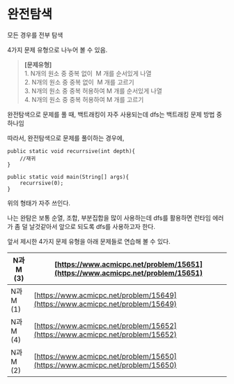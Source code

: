 # 완전탐색

모든 경우를 전부 탐색

4가지 문제 유형으로 나누어 볼 수 있음.

> **\[문제유형\]**  
> 1\. N개의 원소 중 중복 없이  M 개를 순서있게 나열  
> 2\. N개의 원소 중 중복 없이  M 개를 고르기  
> 3\. N개의 원소 중 중복 허용하여 M 개를 순서있게 나열  
> 4\. N개의 원소 중 중복 허용하여 M 개를 고르기

완전탐색으로 문제를 풀 때, 백트래킹이 자주 사용되는데 dfs는 백트래킹 문제 방법 중 하나임

따라서, 완전탐색으로 문제를 풀이하는 경우에,

```
public static void recurrsive(int depth){
	//재귀
}

public static void main(String[] args){
	recurrsive(0);
}
```

위의 형태가 자주 쓰인다.

나는 완탐은 보통 순열, 조합, 부분집합을 많이 사용하는데 dfs를 활용하면 런타임 에러가 좀 덜 날것같아서 앞으로 되도록 dfs를 사용하고자 한다.

앞서 제시한 4가지 문제 유형을 아래 문제들로 연습해 볼 수 있다.

| N과 M (3) | [https://www.acmicpc.net/problem/15651](https://www.acmicpc.net/problem/15651) |
| --- | --- |
| N과 M (1) | [https://www.acmicpc.net/problem/15649](https://www.acmicpc.net/problem/15649) |
| N과 M (4) | [https://www.acmicpc.net/problem/15652](https://www.acmicpc.net/problem/15652) |
| N과 M (2) | [https://www.acmicpc.net/problem/15650](https://www.acmicpc.net/problem/15650) |
